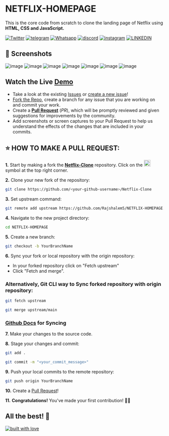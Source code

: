# NETFLIX-HOMEPAGE

This is the core code from scratch to clone the landing page of Netflix using **HTML, CSS and JavaScript.**

[![Twitter](https://img.shields.io/twitter/url/https/github.com/nauvalazhar/bootstrap-5-login-page/.svg?style=social)](https://twitter.com/ShalemVajrapu) 
[![telegram](	https://img.shields.io/badge/Telegram-2CA5E0?style=for-the-badge&logo=telegram&logoColor=white)](https://t.me/Rajshalem)
[![Whatsapp](	https://img.shields.io/badge/WhatsApp-25D366?style=for-the-badge&logo=whatsapp&logoColor=white)](https://wa.me/qr/SLUF3BXNIKPYB1)
[![discord](https://img.shields.io/badge/Discord-5865F2?style=for-the-badge&logo=discord&logoColor=white)](https://discord.com/invite/xBwxBjud)
[![instagram](https://img.shields.io/badge/Instagram-E4405F?style=for-the-badge&logo=instagram&logoColor=white)](https://www.instagram.com/shalems_private?utm_source=ig_web_button_share_sheet&igsh=ZDNlZDc0MzIxNw==)
[![LINKEDIN](	https://img.shields.io/badge/LinkedIn-0077B5?style=for-the-badge&logo=linkedin&logoColor=white)](https://www.linkedin.com/in/rajshalem/)

## 📸 Screenshots
![image](https://user-images.githubusercontent.com/79099734/156505537-8e28ee14-dd20-4299-9eea-984d7068c7fd.png)
![image](https://user-images.githubusercontent.com/79099734/156505592-42d7e884-e72c-41b8-8efe-856d1aeaf4b1.png)
![image](https://user-images.githubusercontent.com/79099734/156505619-e344eb2f-9298-4f76-8d59-d0f6a4f108dc.png)
![image](https://user-images.githubusercontent.com/79099734/156505658-675daf0b-fe7d-4490-8d1c-ab030527ecf5.png)
![image](https://user-images.githubusercontent.com/79099734/156505698-04ab760c-9ef1-4da2-b921-4c3e65ef0789.png)
![image](https://user-images.githubusercontent.com/79099734/156505771-6929b1f2-1aed-4da4-bb7a-092404589241.png)
![image](https://user-images.githubusercontent.com/79099734/156505809-309a6824-5d85-4cc0-9ffd-95d66fb2cf5e.png)


## Watch the Live [Demo](https://netflix-homepage-omega.vercel.app/)





- Take a look at the existing [Issues](https://github.com/Rajshalem5/NETFLIX-HOMEPAGE/issues) or [create a new issue](https://github.com/Rajshalem5/NETFLIX-HOMEPAGE/issues/new/choose)!
- [Fork the Repo](https://github.com/Rajshalem5/NETFLIX-HOMEPAGE/fork), create a branch for any issue that you are working on and commit your work.
- Create a **[Pull Request](https://github.com/Rajshalem5/NETFLIX-HOMEPAGE/compare)** (_PR_), which will be promptly reviewed and given suggestions for improvements by the community.
- Add screenshots or screen captures to your Pull Request to help us understand the effects of the changes that are included in your commits.

## ⭐ HOW TO MAKE A PULL REQUEST:

**1.** Start by making a fork the [**Netflix-Clone**](https://github.com/Rajshalem5/NETFLIX-HOMEPAGE) repository. Click on the <a href="https://github.com/Rajshalem5/NETFLIX-HOMEPAGE/fork"><img src="https://i.imgur.com/G4z1kEe.png" height="21" width="21"></a> symbol at the top right corner.

**2.** Clone your new fork of the repository:

```bash
git clone https://github.com/<your-github-username>/Netflix-Clone
```

**3.** Set upstream command:

```bash
git remote add upstream https://github.com/Rajshalem5/NETFLIX-HOMEPAGE.git
```

**4.** Navigate to the new project directory:

```bash
cd NETFLIX-HOMEPAGE
```

**5.** Create a new branch:

```bash
git checkout -b YourBranchName
```

**6.** Sync your fork or local repository with the origin repository:

- In your forked repository click on "Fetch upstream"
- Click "Fetch and merge".

### Alternatively, Git CLI way to Sync forked repository with origin repository:

```bash
git fetch upstream
```

```bash
git merge upstream/main
```

### [Github Docs](https://docs.github.com/en/github/collaborating-with-pull-requests/addressing-merge-conflicts/resolving-a-merge-conflict-on-github) for Syncing

**7.** Make your changes to the source code.

**8.** Stage your changes and commit:

```bash
git add .
```

```bash
git commit -m "<your_commit_message>"
```

**9.** Push your local commits to the remote repository:

```bash
git push origin YourBranchName
```

**10.** Create a [Pull Request](https://help.github.com/en/github/collaborating-with-issues-and-pull-requests/creating-a-pull-request)!

**11.** **Congratulations!** You've made your first contribution! 🙌🏼



## All the best! 🥇

<p align="center">

[![built with love](https://forthebadge.com/images/badges/built-with-love.svg)](https://github.com/Rajshalem5/NETFLIX-HOMEPAGE)

</p>
